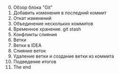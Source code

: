 0. Обзор блока "Git"   
1. Добавить изменения в последний коммит
2. Откат изменений   
3. Объединение нескольких коммитов
4. Временное хранение. git stash
5. Конфликты слияния
6. Ветки  
7. Ветки в IDEA  
8. Слияние веток  
9. Удаление ветки и создание ветки из коммита
10. Подведение итогов
11. The end
